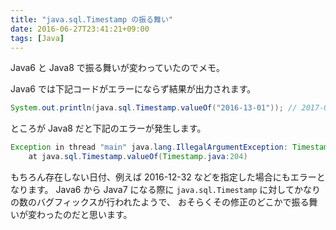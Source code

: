 ```yaml
---
title: "java.sql.Timestamp の振る舞い"
date: 2016-06-27T23:41:21+09:00
tags: [Java]
---
```

Java6 と Java8 で振る舞いが変わっていたのでメモ。

Java6 では下記コードがエラーにならず結果が出力されます。

```java
System.out.println(java.sql.Timestamp.valueOf("2016-13-01")); // 2017-01-01
```

ところが Java8 だと下記のエラーが発生します。

```java
Exception in thread "main" java.lang.IllegalArgumentException: Timestamp format must be yyyy-mm-dd hh:mm:ss[.fffffffff]
	at java.sql.Timestamp.valueOf(Timestamp.java:204)
```

もちろん存在しない日付、例えば 2016-12-32 などを指定した場合にもエラーとなります。
Java6 から Java7 になる際に `java.sql.Timestamp` に対してかなりの数のバグフィックスが行われたようで、
おそらくその修正のどこかで振る舞いが変わったのだと思います。


